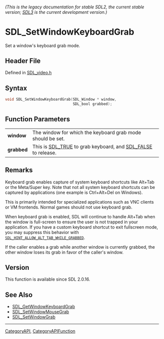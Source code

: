 ###### (This is the legacy documentation for stable SDL2, the current stable version; [SDL3](https://wiki.libsdl.org/SDL3/) is the current development version.)
# SDL_SetWindowKeyboardGrab

Set a window's keyboard grab mode.

## Header File

Defined in [SDL_video.h](https://github.com/libsdl-org/SDL/blob/SDL2/include/SDL_video.h)

## Syntax

```c
void SDL_SetWindowKeyboardGrab(SDL_Window * window,
                               SDL_bool grabbed);

```

## Function Parameters

|                 |                                                                                       |
| --------------- | ------------------------------------------------------------------------------------- |
| **window**      | The window for which the keyboard grab mode should be set.                            |
| **grabbed**     | This is [SDL_TRUE](SDL_TRUE) to grab keyboard, and [SDL_FALSE](SDL_FALSE) to release. |

## Remarks

Keyboard grab enables capture of system keyboard shortcuts like Alt+Tab or
the Meta/Super key. Note that not all system keyboard shortcuts can be
captured by applications (one example is Ctrl+Alt+Del on Windows).

This is primarily intended for specialized applications such as VNC clients
or VM frontends. Normal games should not use keyboard grab.

When keyboard grab is enabled, SDL will continue to handle Alt+Tab when the
window is full-screen to ensure the user is not trapped in your
application. If you have a custom keyboard shortcut to exit fullscreen
mode, you may suppress this behavior with
[`SDL_HINT_ALLOW_ALT_TAB_WHILE_GRABBED`](SDL_HINT_ALLOW_ALT_TAB_WHILE_GRABBED).

If the caller enables a grab while another window is currently grabbed, the
other window loses its grab in favor of the caller's window.

## Version

This function is available since SDL 2.0.16.

## See Also

* [SDL_GetWindowKeyboardGrab](SDL_GetWindowKeyboardGrab)
* [SDL_SetWindowMouseGrab](SDL_SetWindowMouseGrab)
* [SDL_SetWindowGrab](SDL_SetWindowGrab)

----
[CategoryAPI](CategoryAPI), [CategoryAPIFunction](CategoryAPIFunction)

